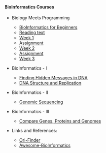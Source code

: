 
#### BioInformatics Courses

 * Biology Meets Programming
   * [BioInformatics for Beginners](https://www.coursera.org/learn/bioinformatics/home/welcome)
   * [Reading text](https://stepik.org/lesson/23142/toc?unit=6782)
   * [Week 1](https://stepik.org/course/513)
    * [Assignment](assignment/bmp/replication)
   * [Week 2](https://stepik.org/lesson/23057/step/1/toc?unit=6789)
    * [Assignment](assignment/bmp/replication)
   * [Week 3](https://stepik.org/lesson/23063/toc?unit=6796)       

* BioInformatics - I
  * [Finding Hidden Messages in DNA](https://www.coursera.org/learn/dna-analysis/home/welcome)
  * [DNA Structure and Replication](https://www.youtube.com/watch?v=8kK2zwjRV0M)


* BioInformatics - II
  * [Genomic Sequencing](https://www.coursera.org/learn/genome-sequencing/home/welcome)


* BioInformatics - III
  * [Compare Genes, Proteins and Genomes](https://www.coursera.org/learn/comparing-genomes/home/welcome)


* Links and References:
  * [Ori-Finder](http://tubic.tju.edu.cn/Ori-Finder/)
  * [Awesome-BioInformatics](https://github.com/danielecook/Awesome-Bioinformatics/blob/master/README.md)
